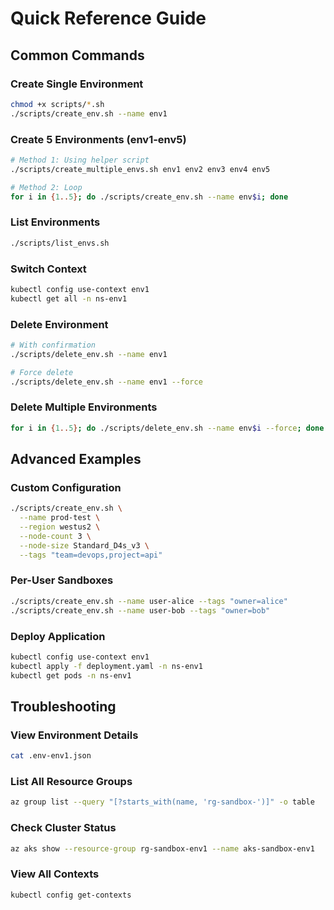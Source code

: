 # Quick Reference Guide

## Common Commands

### Create Single Environment
```bash
chmod +x scripts/*.sh
./scripts/create_env.sh --name env1
```

### Create 5 Environments (env1-env5)
```bash
# Method 1: Using helper script
./scripts/create_multiple_envs.sh env1 env2 env3 env4 env5

# Method 2: Loop
for i in {1..5}; do ./scripts/create_env.sh --name env$i; done
```

### List Environments
```bash
./scripts/list_envs.sh
```

### Switch Context
```bash
kubectl config use-context env1
kubectl get all -n ns-env1
```

### Delete Environment
```bash
# With confirmation
./scripts/delete_env.sh --name env1

# Force delete
./scripts/delete_env.sh --name env1 --force
```

### Delete Multiple Environments
```bash
for i in {1..5}; do ./scripts/delete_env.sh --name env$i --force; done
```

## Advanced Examples

### Custom Configuration
```bash
./scripts/create_env.sh \
  --name prod-test \
  --region westus2 \
  --node-count 3 \
  --node-size Standard_D4s_v3 \
  --tags "team=devops,project=api"
```

### Per-User Sandboxes
```bash
./scripts/create_env.sh --name user-alice --tags "owner=alice"
./scripts/create_env.sh --name user-bob --tags "owner=bob"
```

### Deploy Application
```bash
kubectl config use-context env1
kubectl apply -f deployment.yaml -n ns-env1
kubectl get pods -n ns-env1
```

## Troubleshooting

### View Environment Details
```bash
cat .env-env1.json
```

### List All Resource Groups
```bash
az group list --query "[?starts_with(name, 'rg-sandbox-')]" -o table
```

### Check Cluster Status
```bash
az aks show --resource-group rg-sandbox-env1 --name aks-sandbox-env1
```

### View All Contexts
```bash
kubectl config get-contexts
```
